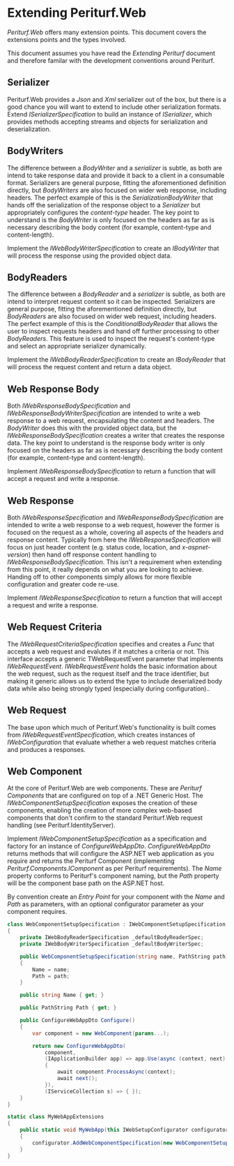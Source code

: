 
# Extending Periturf.Web

*Periturf.Web* offers many extension points. This document covers the extensions points and the types involved.

This document assumes you have read the *Extending Periturf* document and therefore familar with the development conventions around Periturf.

## Serializer

Periturf.Web provides a *Json* and *Xml* serializer out of the box, but there is a good chance you will want to extend to include other serialization formats. Extend *ISerializerSpecification* to build an instance of *ISerializer*, which provides methods accepting streams and objects for serialization and deserialization. 

## BodyWriters

The difference between a *BodyWriter* and a *serializer* is subtle, as both are intend to take response data and provide it back to a client in a consumable format. Serializers are general purpose, fitting the aforementioned definition directly, but *BodyWriters* are also focused on wider web response, including headers. The perfect example of this is the *SerializationBodyWriter* that hands off the serialization of the response object to a *Serializer* but appropriately configures the *content-type* header. The key point to understand is the *BodyWriter* is only focused on the headers as far as is necessary describing the body content (for example, content-type and content-length). 

Implement the *IWebBodyWriterSpecification* to create an *IBodyWriter* that will process the response using the provided object data.

## BodyReaders

The difference between a *BodyReader* and a *serializer* is subtle, as both are intend to interpret request content so it can be inspected. Serializers are general purpose, fitting the aforementioned definition directly, but *BodyReaders* are also focused on wider web request, including headers. The perfect example of this is the *ConditionalBodyReader* that allows the user to inspect requests headers and hand off further processing to other *BodyReaders*. This feature is used to inspect the request's content-type and select an appropriate serializer dynamically.

Implement the *IWebBodyReaderSpecification* to create an *IBodyReader* that will process the request content and return a data object.

## Web Response Body

Both *IWebResponseBodySpecification* and *IWebResponseBodyWriterSpecification* are intended to write a web response to a web request, encapsulating the content and headers. The *BodyWriter* does this with the provided object data, but the *IWebResponseBodySpecification* creates a writer that creates the response data. The key point to understand is the response body writer is only focused on the headers as far as is necessary describing the body content (for example, content-type and content-length). 

Implement *IWebResponseBodySpecification* to return a function that will accept a request and write a response.

## Web Response

Both *IWebResponseSpecification* and *IWebResponseBodySpecification* are intended to write a web response to a web request, however the former is focused on the request as a whole, covering all aspects of the headers and response content. Typically from here the *IWebResponseSpecification* will focus on just header content (e.g. status code, location, and *x-aspnet-version*) then hand off response content handling to *IWebResponseBodySpecification*. This isn't a requirement when extending from this point, it really depends on what you are looking to achieve. Handing off to other components simply allows for more flexible configuration and greater code re-use.

Implement *IWebResponseSpecification* to return a function that will accept a request and write a response.

## Web Request Criteria

The *IWebRequestCriteriaSpecification* specifies and creates a *Func* that accepts a web request and evalutes if it matches a criteria or not. This interface accepts a generic TWebRequestEvent parameter that implements *IWebRequestEvent*. *IWebRequestEvent* holds the basic information about the web request, such as the request itself and the trace identifier, but making it generic allows us to extend the type to include deserialized body data while also being strongly typed (especially during configuration).. 

## Web Request

The base upon which much of Periturf.Web's functionality is built comes from *IWebRequestEventSpecification*, which creates instances of *IWebConfiguration* that evaluate whether a web request matches criteria and produces a responses.

## Web Component

At the core of Periturf.Web are web components. These are *Periturf Components* that are configured on top of a .NET Generic Host. The *IWebComponentSetupSpecification* exposes the creation of these components, enabling the creation of more complex web-based components that don't confirm to the standard Periturf.Web request handling (see Periturf.IdentityServer).

Implement *IWebComponentSetupSpecification* as a specification and factory for an instance of *ConfigureWebAppDto*. *ConfigureWebAppDto* returns methods that will configure the ASP.NET web application as you require and returns the Periturf Component (implementing *Periturf.Components.IComponent* as per Periturf requirements). The *Name* property conforms to Periturf's component naming, but the *Path* property will be the component base path on the ASP.NET host.

By convention create an *Entry Point* for your component with the *Name* and *Path* as parameters, with an optional configurator parameter as your component requires.

```csharp
class WebComponentSetupSpecification : IWebComponentSetupSpecification
{
    private IWebBodyReaderSpecification _defaultBodyReaderSpec;
    private IWebBodyWriterSpecification _defaultBodyWriterSpec;

    public WebComponentSetupSpecification(string name, PathString path)
    {
        Name = name;
        Path = path;
    }

    public string Name { get; }

    public PathString Path { get; }

    public ConfigureWebAppDto Configure()
    {
        var component = new WebComponent(params...);

        return new ConfigureWebAppDto(
            component,
            (IApplicationBuilder app) => app.Use(async (context, next) =>
            {
                await component.ProcessAsync(context);
                await next();
            }),
            (IServiceCollection s) => { });
    }
}

static class MyWebAppExtensions
{
    public static void MyWebApp(this IWebSetupConfigurator configurator, string name, PathString path)
    {
        configurator.AddWebComponentSpecification(new WebComponentSetupSpecification(name, path));
    }
}
```
